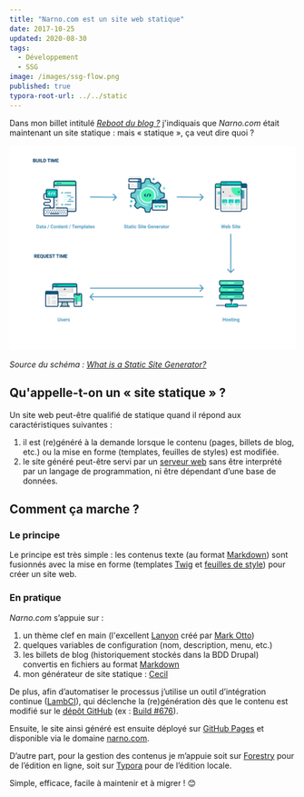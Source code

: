 ```yaml
---
title: "Narno.com est un site web statique"
date: 2017-10-25
updated: 2020-08-30
tags:
  - Développement
  - SSG
image: /images/ssg-flow.png
published: true
typora-root-url: ../../static
---
```


Dans mon billet intitulé [*Reboot du blog ?*](/blog/reboot-du-blog) j'indiquais que *Narno.com* était maintenant un site statique : mais « statique », ça veut dire quoi ?

![](/images/ssg-host-flow.png "SSG host flow")
<!-- break -->
*Source du schéma : [What is a Static Site Generator?](https://www.netlify.com/blog/2020/04/14/what-is-a-static-site-generator-and-3-ways-to-find-the-best-one/)*

## Qu'appelle-t-on un « site statique » ?

Un site web peut-être qualifié de statique quand il répond aux caractéristiques suivantes :

1. il est (re)généré à la demande lorsque le contenu (pages, billets de blog, etc.) ou la mise en forme (templates, feuilles de styles) est modifiée.
2. le site généré peut-être servi par un [serveur web](https://fr.m.wikipedia.org/wiki/Serveur_web) sans être interprété par un langage de programmation, ni être dépendant d’une base de données.

## Comment ça marche ?

### Le principe

Le principe est très simple : les contenus texte (au format [Markdown](https://fr.m.wikipedia.org/wiki/Markdown)) sont fusionnés avec la mise en forme (templates [Twig](https://twig.symfony.com/doc/templates.html) et [feuilles de style](https://fr.m.wikipedia.org/wiki/Feuilles_de_style_en_cascade)) pour créer un site web.

### En pratique

*Narno.com* s’appuie sur :

1. un thème clef en main (l'excellent [Lanyon](https://github.com/poole/lanyon) créé par [Mark Otto](https://github.com/mdo))
2. quelques variables de configuration (nom, description, menu, etc.)
3. les billets de blog (historiquement stockés dans la BDD Drupal) convertis en fichiers au format [Markdown](https://fr.m.wikipedia.org/wiki/Markdown)
4. mon générateur de site statique : [Cecil](https://cecil.app)

De plus, afin d’automatiser le processus j’utilise un outil d’intégration continue ([LambCI](https://github.com/lambci/lambci)), qui déclenche la (re)génération dès que le contenu est modifié sur le [dépôt GitHub](https://github.com/Narno/narno.com) (ex : [Build #676](https://lambci-buildresults-1w0y4nab0105t.s3.amazonaws.com/gh/Narno/narno.com/builds/676/536b49b7fde5e134fb6b919d503601f6.html)).

Ensuite, le site ainsi généré est ensuite déployé sur [GitHub Pages](https://github.com/Narno/narno.com/deployments/activity_log?environment=github-pages) et disponible via le domaine [narno.com](https://narno.com).

D’autre part, pour la gestion des contenus je m’appuie soit sur [Forestry](https://forestry.io/) pour de l’édition en ligne, soit sur [Typora](https://typora.io/) pour de l’édition locale.

Simple, efficace, facile à maintenir et à migrer ! 😊
